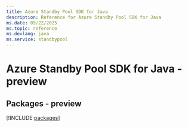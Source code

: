 ```yaml
---
title: Azure Standby Pool SDK for Java
description: Reference for Azure Standby Pool SDK for Java
ms.date: 09/22/2025
ms.topic: reference
ms.devlang: java
ms.service: standbypool
---
```

# Azure Standby Pool SDK for Java - preview
## Packages - preview
[!INCLUDE [packages](standby-pool-index.md)]